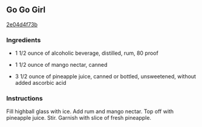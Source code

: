 ## Go Go Girl

[2e04d4f73b](http://www.food.com/recipe/go-go-girl-413506)

### Ingredients

 - 1 1/2 ounce of alcoholic beverage, distilled, rum, 80 proof

 - 1 1/2 ounce of mango nectar, canned

 - 3 1/2 ounce of pineapple juice, canned or bottled, unsweetened, without added ascorbic acid

### Instructions

Fill highball glass with ice. Add rum and mango nectar. Top off with pineapple juice. Stir. Garnish with slice of fresh pineapple.